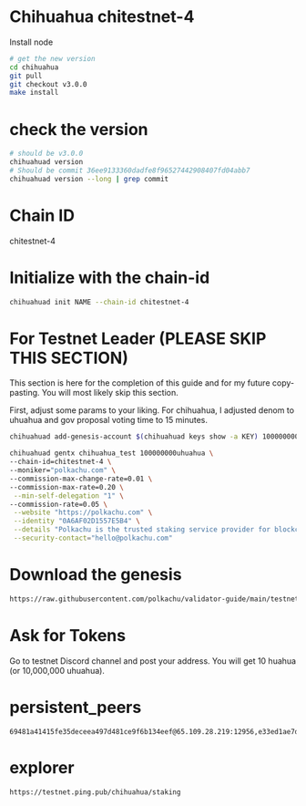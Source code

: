 # Chihuahua chitestnet-4

Install node

```bash
# get the new version
cd chihuahua
git pull
git checkout v3.0.0
make install
```

# check the version

```bash
# should be v3.0.0
chihuahuad version
# Should be commit 36ee9133360dadfe8f96527442908407fd04abb7
chihuahuad version --long | grep commit
```

# Chain ID
chitestnet-4

# Initialize with the chain-id

```bash
chihuahuad init NAME --chain-id chitestnet-4
```

# For Testnet Leader (PLEASE SKIP THIS SECTION)

This section is here for the completion of this guide and for my future copy-pasting. You will most likely skip this section.

First, adjust some params to your liking. For chihuahua, I adjusted denom to uhuahua and gov proposal voting time to 15 minutes.

```bash
chihuahuad add-genesis-account $(chihuahuad keys show -a KEY) 1000000000uhuahua
```

```bash
chihuahuad gentx chihuahua_test 100000000uhuahua \
--chain-id=chitestnet-4 \
--moniker="polkachu.com" \
--commission-max-change-rate=0.01 \
--commission-max-rate=0.20 \
 --min-self-delegation "1" \
--commission-rate=0.05 \
 --website "https://polkachu.com" \
 --identity "0A6AF02D1557E5B4" \
 --details "Polkachu is the trusted staking service provider for blockchain projects. 100% refund for downtime slash. Contact us at hello@polkachu.com" \
 --security-contact="hello@polkachu.com"
```

# Download the genesis

```bash
https://raw.githubusercontent.com/polkachu/validator-guide/main/testnet-genesis/chihuahua/chitestnet-4/genesis.json
```

# Ask for Tokens

Go to testnet Discord channel and post your address. You will get 10 huahua (or 10,000,000 uhuahua).

# persistent_peers

```
69481a41415fe35deceea497d481ce9f6b134eef@65.109.28.219:12956,e33ed1ae7d5a813c15b0b614801d2d61677a631d@49.12.176.132:26656
```

# explorer

```
https://testnet.ping.pub/chihuahua/staking
```
